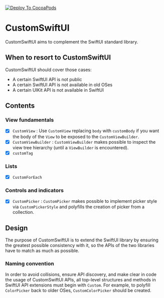 [![Deploy To CocoaPods](https://github.com/lorenzofiamingo/customswiftui/actions/workflows/deploy_to_cocoapods.yml/badge.svg)](https://github.com/lorenzofiamingo/customswiftui/actions/workflows/deploy_to_cocoapods.yml)

# CustomSwiftUI

CustomSwiftUI aims to complement the SwiftUI standard library. 

## When to resort to CustomSwiftUI

CustomSwiftUI should cover those cases:
- A certain SwiftUI API is not public
- A certain SwiftUI API is not available in old OSes
- A certain UIKit API is not available in SwiftUI

## Contents

### View fundamentals
- [x] `CustomView`
: Use `CustomView` replacing `body` with `customBody` if you want the body of the `View` to be exposed to the `CustomViewBuilder`.
- [x] `CustomViewBuilder`
: `CustomViewBuilder` makes possible to inspect the view tree hierarchy (until a `ViewBuilder` is encountered).
- [x] `customTag`

### Lists
- [x] `CustomForEach`

### Controls and indicators
- [x] `CustomPicker`
: `CustomPicker` makes possible to implement picker style via `CustomPickerStyle` and polyfills the creation of picker from a collection.

## Design

The purpose of CustomSwiftUI is to extend the SwiftUI library by ensuring the greatest possible consistency with it, so the APIs of the two libraries have to match as much as possible.

### Naming convention

In order to avoid collisions, ensure API discovery, and make clear in code the usage of CustomSwiftUI APIs, all top-level structures and methods in SwiftUI API extensions must begin with `Custom`.
For example, to polyfill `ColorPicker` back to older OSes, `CustomColorPicker` should be created.
